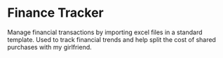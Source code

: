 # Finance Tracker

Manage financial transactions by importing excel files in a standard template. Used to track financial trends and help split the cost of shared purchases with my girlfriend.
